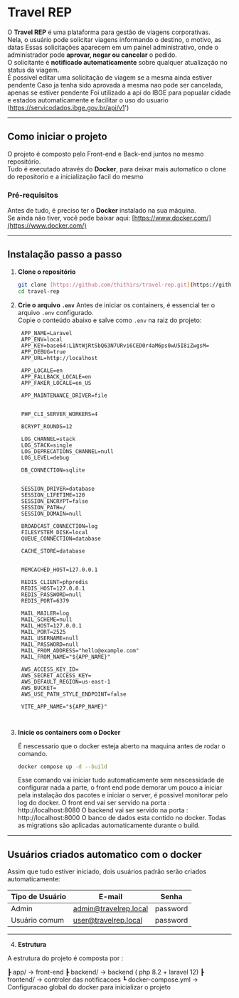 # Travel REP

O **Travel REP** é uma plataforma para gestão de viagens corporativas.  
Nela, o usuário pode solicitar viagens informando o destino, o motivo, as datas 
Essas solicitações aparecem em um painel administrativo, onde o administrador pode **aprovar, negar ou cancelar** o pedido.  
O solicitante é **notificado automaticamente** sobre qualquer atualização no status da viagem.  
É possivel editar uma solicitação de viagem se a mesma ainda estiver pendente
Caso ja tenha sido aprovada a mesma nao pode ser cancelada, apenas se estiver pendente
Foi utilizado a api do IBGE para popualar cidade e estados automaticamente e facilitar o uso do usuario (https://servicodados.ibge.gov.br/api/v1')

---

## Como iniciar o projeto

O projeto é composto pelo Front-end e Back-end juntos no mesmo repositório.  
Tudo é executado através do **Docker**, para deixar mais automatico o clone do repositorio e a inicialização facil do mesmo 

###  Pré-requisitos
Antes de tudo, é preciso ter o **Docker** instalado na sua máquina.  
Se ainda não tiver, você pode baixar aqui: [https://www.docker.com/](https://www.docker.com/)

---

##  Instalação passo a passo

1. **Clone o repositório**
   ```bash
   git clone [https://github.com/thithirs/travel-rep.git](https://github.com/thithirss/app.git)
   cd travel-rep
   ```

2. **Crie o arquivo `.env`**
   Antes de iniciar os containers, é essencial ter o arquivo `.env` configurado.  
   Copie o conteúdo abaixo e salve como `.env` na raiz do projeto:

   ```env
    APP_NAME=Laravel
    APP_ENV=local
    APP_KEY=base64:L1NtWjRtSbQ63N7URvi6CED0r4aM6ps0wU5I8iZwgsM=
    APP_DEBUG=true
    APP_URL=http://localhost
    
    APP_LOCALE=en
    APP_FALLBACK_LOCALE=en
    APP_FAKER_LOCALE=en_US
    
    APP_MAINTENANCE_DRIVER=file
    
    
    PHP_CLI_SERVER_WORKERS=4
    
    BCRYPT_ROUNDS=12
    
    LOG_CHANNEL=stack
    LOG_STACK=single
    LOG_DEPRECATIONS_CHANNEL=null
    LOG_LEVEL=debug
    
    DB_CONNECTION=sqlite
    
    
    SESSION_DRIVER=database
    SESSION_LIFETIME=120
    SESSION_ENCRYPT=false
    SESSION_PATH=/
    SESSION_DOMAIN=null
    
    BROADCAST_CONNECTION=log
    FILESYSTEM_DISK=local
    QUEUE_CONNECTION=database
    
    CACHE_STORE=database
    
    
    MEMCACHED_HOST=127.0.0.1
    
    REDIS_CLIENT=phpredis
    REDIS_HOST=127.0.0.1
    REDIS_PASSWORD=null
    REDIS_PORT=6379
    
    MAIL_MAILER=log
    MAIL_SCHEME=null
    MAIL_HOST=127.0.0.1
    MAIL_PORT=2525
    MAIL_USERNAME=null
    MAIL_PASSWORD=null
    MAIL_FROM_ADDRESS="hello@example.com"
    MAIL_FROM_NAME="${APP_NAME}"
    
    AWS_ACCESS_KEY_ID=
    AWS_SECRET_ACCESS_KEY=
    AWS_DEFAULT_REGION=us-east-1
    AWS_BUCKET=
    AWS_USE_PATH_STYLE_ENDPOINT=false
    
    VITE_APP_NAME="${APP_NAME}"



   ```

3. **Inicie os containers com o Docker**

   É nescessario que o docker esteja aberto na maquina antes de rodar o comando.
   
   ```bash
   docker compose up -d --build
   ```

   Esse comando vai iniciar tudo automaticamente sem nescessidade de configurar nada a parte, o front end pode demorar um pouco a iniciar
   pela instalação dos pacotes e iniciar o server, é possivel monitorar pelo log do docker.
     O front end vai ser servido na porta : http://localhost:8080 
     O backend vai ser servido na porta : http://localhost:8000
     O banco de dados esta contido no docker.
     Todas as migrations são aplicadas automaticamente durante o build.

---

##  Usuários criados automatico com o docker

Assim que tudo estiver iniciado, dois usuários padrão serão criados automaticamente:

| Tipo de Usuário | E-mail | Senha |
|------------------|-------------------------|----------|
| Admin | admin@travelrep.local | password |
| Usuário comum | user@travelrep.local | password |

---

4. **Estrutura**

  A estrutura do projeto é composta por :

 ┣  app/ -> front-end 
 ┣  backend/ -> backend ( php 8.2 + laravel 12)
 ┣  frontend/ -> controler das notificacoes
 ┗  docker-compose.yml  -> Configuracao global do docker para inicializar o projeto
